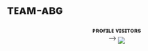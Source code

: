 # ᴛᴇᴀᴍ-ᴀʙɢ


<p align="center">
    <b>ᴘʀᴏғɪʟᴇ ᴠɪsɪᴛᴏʀs</b><br>
 -->    <img align="middle" src="https://profile-counter.glitch.me/TEAM-ABG/count.svg" />
</p>




